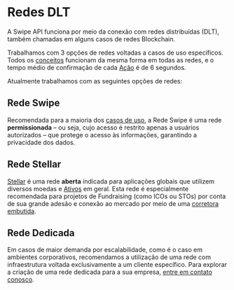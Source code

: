# Redes DLT

A Swipe API funciona por meio da conexão com redes distribuídas (DLT), também chamadas em alguns casos de redes Blockchain.

Trabalhamos com 3 opções de redes voltadas a casos de uso específicos. Todos os [conceitos](#conceitos) funcionam da mesma forma em todas as redes, e o tempo médio de confirmação de cada [Ação](#acao) é de 6 segundos.

Atualmente trabalhamos com as seguintes opções de redes:

## Rede Swipe

Recomendada para a maioria dos [casos de uso](#exemplos-de-uso), a Rede Swipe é uma rede **permissionada** – ou seja, cujo acesso é restrito apenas a usuários autorizados – que protege o acesso às informações, garantindo a privacidade dos dados.

## Rede Stellar

[Stellar](https://stellar.org) é uma rede **aberta** indicada para aplicações globais que utilizem diversos moedas e [Ativos](#ativo) em geral. Esta rede é especialmente recomendada para projetos de Fundraising (como ICOs ou STOs) por conta de sua grande adesão e conexão ao mercado por meio de uma [corretora embutida](https://www.stellarx.com).

## Rede Dedicada

Em casos de maior demanda por escalabilidade, como é o caso em ambientes corporativos, recomendamos a utilização de uma rede com infraestrutura voltada exclusivamente a um cliente específico. Para explorar a criação de uma rede dedicada para a sua empresa, [entre em contato conosco](#contato-suporte).
